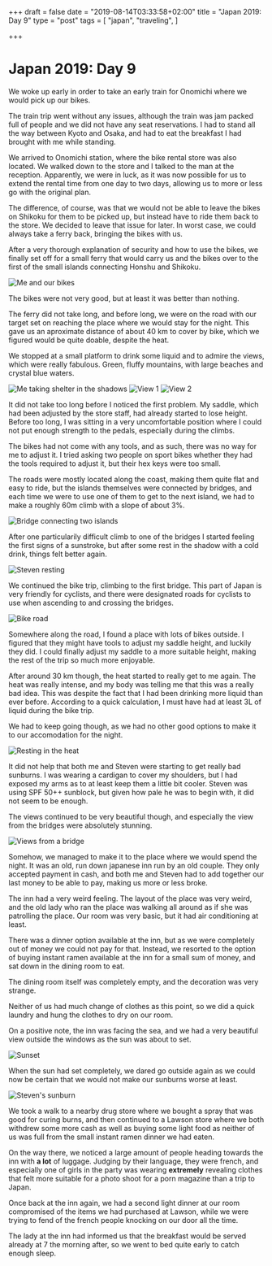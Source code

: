 +++
draft = false
date = "2019-08-14T03:33:58+02:00"
title = "Japan 2019: Day 9"
type = "post"
tags = [
  "japan",
  "traveling",
]

+++

# Japan 2019: Day 9

We woke up early in order to take an early train for Onomichi where we would pick up our bikes.

The train trip went without any issues, although the train was jam packed full of people and we did not have any seat reservations. I had to stand all the way between Kyoto and Osaka, and had to eat the breakfast I had brought with me while standing.

We arrived to Onomichi station, where the bike rental store was also located. We walked down to the store and I talked to the man at the reception. Apparently, we were in luck, as it was now possible for us to extend the rental time from one day to two days, allowing us to more or less go with the original plan.

The difference, of course, was that we would not be able to leave the bikes on Shikoku for them to be picked up, but instead have to ride them back to the store. We decided to leave that issue for later. In worst case, we could always take a ferry back, bringing the bikes with us.

After a very thorough explanation of security and how to use the bikes, we finally set off for a small ferry that would carry us and the bikes over to the first of the small islands connecting Honshu and Shikoku.

![Me and our bikes](/bikes.jpg)

The bikes were not very good, but at least it was better than nothing.

The ferry did not take long, and before long, we were on the road with our target set on reaching the place where we would stay for the night. This gave us an aproximate distance of about 40 km to cover by bike, which we figured would be quite doable, despite the heat. 

We stopped at a small platform to drink some liquid and to admire the views, which were really fabulous. Green, fluffy mountains, with large beaches and crystal blue waters.

![Me taking shelter in the shadows](/rest1.jpg)
![View 1](/shikoku1.jpg)
![View 2](/shikoku2.jpg)

It did not take too long before I noticed the first problem. My saddle, which had been adjusted by the store staff, had already started to lose height. Before too long, I was sitting in a very uncomfortable position where I could not put enough strength to the pedals, especially during the climbs.

The bikes had not come with any tools, and as such, there was no way for me to adjust it. I tried asking two people on sport bikes whether they had the tools required to adjust it, but their hex keys were too small.

The roads were mostly located along the coast, making them quite flat and easy to ride, but the islands themselves were connected by bridges, and each time we were to use one of them to get to the next island, we had to make a roughly 60m climb with a slope of about 3%.

![Bridge connecting two islands](/bridge1.jpg)

After one particularily difficult climb to one of the bridges I started feeling the first signs of a sunstroke, but after some rest in the shadow with a cold drink, things felt better again.

![Steven resting](/rest2.jpg)

We continued the bike trip, climbing to the first bridge. This part of Japan is very friendly for cyclists, and there were designated roads for cyclists to use when ascending to and crossing the bridges.

![Bike road](/bike_road.jpg)

Somewhere along the road, I found a place with lots of bikes outside. I figured that they might have tools to adjust my saddle height, and luckily they did. I could finally adjust my saddle to a more suitable height, making the rest of the trip so much more enjoyable.

After around 30 km though, the heat started to really get to me again. The heat was really intense, and my body was telling me that this was a really bad idea. This was despite the fact that I had been drinking more liquid than ever before. According to a quick calculation, I must have had at least 3L of liquid during the bike trip.

We had to keep going though, as we had no other good options to make it to our accomodation for the night.

![Resting in the heat](/heat.jpg)

It did not help that both me and Steven were starting to get really bad sunburns. I was wearing a cardigan to cover my shoulders, but I had exposed my arms as to at least keep them a little bit cooler. Steven was using SPF 50++ sunblock, but given how pale he was to begin with, it did not seem to be enough.

The views continued to be very beautiful though, and especially the view from the bridges were absolutely stunning.

![Views from a bridge](/shikoku3.jpg)

Somehow, we managed to make it to the place where we would spend the night. It was an old, run down japanese inn run by an old couple. They only accepted payment in cash, and both me and Steven had to add together our last money to be able to pay, making us more or less broke.

The inn had a very weird feeling. The layout of the place was very weird, and the old lady who ran the place was walking all around as if she was patrolling the place. Our room was very basic, but it had air conditioning at least.

There was a dinner option available at the inn, but as we were completely out of money we could not pay for that. Instead, we resorted to the option of buying instant ramen available at the inn for a small sum of money, and sat down in the dining room to eat.

The dining room itself was completely empty, and the decoration was very strange.

Neither of us had much change of clothes as this point, so we did a quick laundry and hung the clothes to dry on our room.

On a positive note, the inn was facing the sea, and we had a very beautiful view outside the windows as the sun was about to set.

![Sunset](/sunset.jpg)

When the sun had set completely, we dared go outside again as we could now be certain that we would not make our sunburns worse at least.

![Steven's sunburn](/steven_sunburn.jpg)

We took a walk to a nearby drug store where we bought a spray that was good for curing burns, and then continued to a Lawson store where we both withdrew some more cash as well as buying some light food as neither of us was full from the small instant ramen dinner we had eaten.

On the way there, we noticed a large amount of people heading towards the inn with **a lot** of luggage. Judging by their language, they were french, and especially one of girls in the party was wearing **extremely** revealing clothes that felt more suitable for a photo shoot for a porn magazine than a trip to Japan.

Once back at the inn again, we had a second light dinner at our room compromised of the items we had purchased at Lawson, while we were trying to fend of the french people knocking on our door all the time.

The lady at the inn had informed us that the breakfast would be served already at 7 the morning after, so we went to bed quite early to catch enough sleep.
